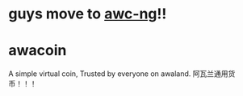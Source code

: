# guys move to [awc-ng](https://github.com/hiyoteam/awacoin-ng)!!
# awacoin
A simple virtual coin, Trusted by everyone on awaland.
阿瓦兰通用货币！！！
